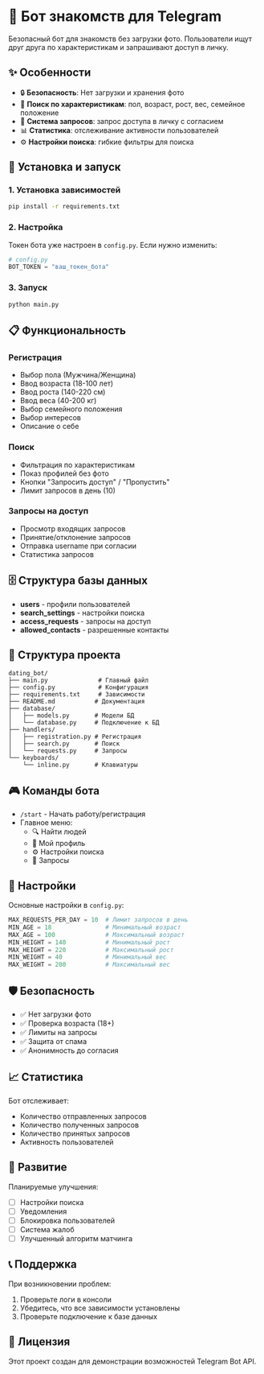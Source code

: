# 🤖 Бот знакомств для Telegram

Безопасный бот для знакомств без загрузки фото. Пользователи ищут друг друга по характеристикам и запрашивают доступ в личку.

## ✨ Особенности

- 🔒 **Безопасность**: Нет загрузки и хранения фото
- 👥 **Поиск по характеристикам**: пол, возраст, рост, вес, семейное положение
- 🎯 **Система запросов**: запрос доступа в личку с согласием
- 📊 **Статистика**: отслеживание активности пользователей
- ⚙️ **Настройки поиска**: гибкие фильтры для поиска

## 🚀 Установка и запуск

### 1. Установка зависимостей

```bash
pip install -r requirements.txt
```

### 2. Настройка

Токен бота уже настроен в `config.py`. Если нужно изменить:

```python
# config.py
BOT_TOKEN = "ваш_токен_бота"
```

### 3. Запуск

```bash
python main.py
```

## 📋 Функциональность

### Регистрация
- Выбор пола (Мужчина/Женщина)
- Ввод возраста (18-100 лет)
- Ввод роста (140-220 см)
- Ввод веса (40-200 кг)
- Выбор семейного положения
- Выбор интересов
- Описание о себе

### Поиск
- Фильтрация по характеристикам
- Показ профилей без фото
- Кнопки "Запросить доступ" / "Пропустить"
- Лимит запросов в день (10)

### Запросы на доступ
- Просмотр входящих запросов
- Принятие/отклонение запросов
- Отправка username при согласии
- Статистика запросов

## 🗄️ Структура базы данных

- **users** - профили пользователей
- **search_settings** - настройки поиска
- **access_requests** - запросы на доступ
- **allowed_contacts** - разрешенные контакты

## 📁 Структура проекта

```
dating_bot/
├── main.py              # Главный файл
├── config.py            # Конфигурация
├── requirements.txt     # Зависимости
├── README.md           # Документация
├── database/
│   ├── models.py       # Модели БД
│   └── database.py     # Подключение к БД
├── handlers/
│   ├── registration.py # Регистрация
│   ├── search.py       # Поиск
│   └── requests.py     # Запросы
└── keyboards/
    └── inline.py       # Клавиатуры
```

## 🎮 Команды бота

- `/start` - Начать работу/регистрация
- Главное меню:
  - 🔍 Найти людей
  - 👤 Мой профиль
  - ⚙️ Настройки поиска
  - 📨 Запросы

## 🔧 Настройки

Основные настройки в `config.py`:

```python
MAX_REQUESTS_PER_DAY = 10  # Лимит запросов в день
MIN_AGE = 18               # Минимальный возраст
MAX_AGE = 100              # Максимальный возраст
MIN_HEIGHT = 140           # Минимальный рост
MAX_HEIGHT = 220           # Максимальный рост
MIN_WEIGHT = 40            # Минимальный вес
MAX_WEIGHT = 200           # Максимальный вес
```

## 🛡️ Безопасность

- ✅ Нет загрузки фото
- ✅ Проверка возраста (18+)
- ✅ Лимиты на запросы
- ✅ Защита от спама
- ✅ Анонимность до согласия

## 📈 Статистика

Бот отслеживает:
- Количество отправленных запросов
- Количество полученных запросов
- Количество принятых запросов
- Активность пользователей

## 🔄 Развитие

Планируемые улучшения:
- [ ] Настройки поиска
- [ ] Уведомления
- [ ] Блокировка пользователей
- [ ] Система жалоб
- [ ] Улучшенный алгоритм матчинга

## 📞 Поддержка

При возникновении проблем:
1. Проверьте логи в консоли
2. Убедитесь, что все зависимости установлены
3. Проверьте подключение к базе данных

## 📄 Лицензия

Этот проект создан для демонстрации возможностей Telegram Bot API. 